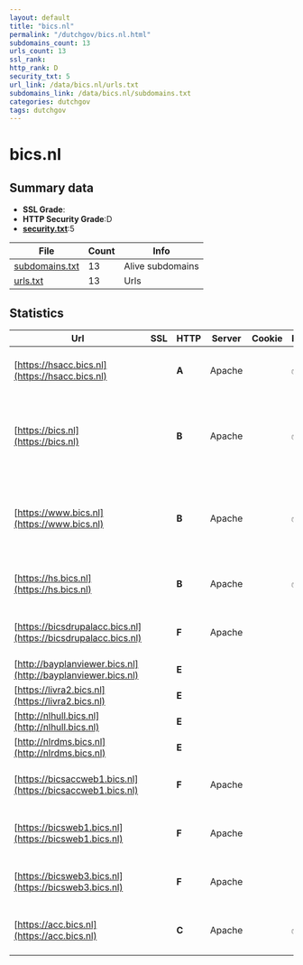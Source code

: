 ```yaml
---
layout: default
title: "bics.nl"
permalink: "/dutchgov/bics.nl.html"
subdomains_count: 13
urls_count: 13
ssl_rank: 
http_rank: D
security_txt: 5
url_link: /data/bics.nl/urls.txt
subdomains_link: /data/bics.nl/subdomains.txt
categories: dutchgov
tags: dutchgov
---
```



# bics.nl
## Summary data


 - **SSL Grade**:
 - **HTTP Security Grade**:D
 - **[security.txt](https://www.digitaleoverheid.nl/nieuws/standaard-security-txt-nu-verplicht-voor-overheid/)**:5


| File       | Count | Info |
|------------|-------|------|
|[subdomains.txt](/DutchGovScope/data/bics.nl/subdomains.txt)|13|Alive subdomains|
|[urls.txt](/DutchGovScope/data/bics.nl/urls.txt)|13|Urls|


## Statistics


| Url | SSL | HTTP | Server | Cookie | HSTS | CORS | CTO | CSP | XFO | XXP | RP |FP| Tech |Title |
|--------|-------|-------|------|------|------|------|------|------|------|------|------|------|------|------|
|[https://hsacc.bics.nl](https://hsacc.bics.nl)| | **A**|Apache| |:white_check_mark: | | | | :white_check_mark: | :white_check_mark: | :white_check_mark: | |Apache HTTP Server HSTS|404 Not Found|
|[https://bics.nl](https://bics.nl)| | **B**|Apache| |:white_check_mark: | | | | :white_check_mark: | | :white_check_mark: | |Apache HTTP Server Drupal:10 HSTS PHP SDL Tridion|Home | BICS-webs...|
|[https://www.bics.nl](https://www.bics.nl)| | **B**|Apache| |:white_check_mark: | | | | :white_check_mark: | | :white_check_mark: | |Apache HTTP Server Drupal:10 HSTS PHP SDL Tridion|Home | BICS-webs...|
|[https://hs.bics.nl](https://hs.bics.nl)| | **B**|Apache| |:white_check_mark: | | | | :white_check_mark: | | :white_check_mark: | |Apache HTTP Server HSTS|302 Found|
|[https://bicsdrupalacc.bics.nl](https://bicsdrupalacc.bics.nl)| | **F**|Apache| | | | | | | | :white_check_mark: | |Apache HTTP Server HSTS||
|[http://bayplanviewer.bics.nl](http://bayplanviewer.bics.nl)| | **E**|| | | | | | | | :white_check_mark: | |||
|[https://livra2.bics.nl](https://livra2.bics.nl)| | **E**|| | | | | | | | :white_check_mark: | |HSTS||
|[http://nlhull.bics.nl](http://nlhull.bics.nl)| | **E**|| | | | | | | | :white_check_mark: | |||
|[http://nlrdms.bics.nl](http://nlrdms.bics.nl)| | **E**|| | | | | | | | :white_check_mark: | |||
|[https://bicsaccweb1.bics.nl](https://bicsaccweb1.bics.nl)| | **F**|Apache| | | | | | | | :white_check_mark: | |Apache HTTP Server HSTS|302 Found|
|[https://bicsweb1.bics.nl](https://bicsweb1.bics.nl)| | **F**|Apache| | | | | | | | :white_check_mark: | |Apache HTTP Server HSTS|302 Found|
|[https://bicsweb3.bics.nl](https://bicsweb3.bics.nl)| | **F**|Apache| | | | | | | | :white_check_mark: | |Apache HTTP Server HSTS||
|[https://acc.bics.nl](https://acc.bics.nl)| | **C**|Apache| |:white_check_mark: | | | | | | :white_check_mark: | |Apache HTTP Server HSTS|403 Forbidden|


